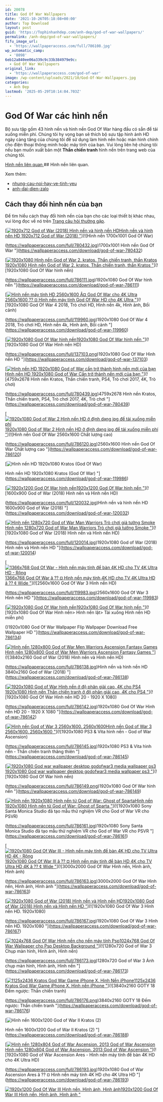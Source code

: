 ```yaml
---
id: 20078
title: God Of War Wallpapers
date: '2021-10-26T05:18:08+00:00'
author: Top Download
layout: post
guid: 'https://Tophinhanhdep.com/anh-dep/god-of-war-wallpapers/'
permalink: /anh-dep/god-of-war-wallpapers/
fifu_image_url:
  - 'https://wallpaperaccess.com/full/786108.jpg'
wp_automatic_camp:
  - '8098'
6eb12a840ee06a339c9c33b384979e9c:
  - God Of War Wallpapers
original_link:
  - 'https://wallpaperaccess.com/god-of-war'
image: /wp-content/uploads/2021/10/God-Of-War-Wallpapers.jpg
categories:
  - Ảnh Đẹp
lastmod: '2025-05-29T10:14:04.703Z'
---
```

# God Of War các hình nền

Bộ sưu tập gồm 43 hình nền và hình nền God Of War hàng đầu có sẵn để tải xuống miễn phí. Chúng tôi hy vọng bạn sẽ thích bộ sưu tập hình ảnh HD ngày càng tăng của chúng tôi để sử dụng làm hình nền hoặc màn hình chính cho điện thoại thông minh hoặc máy tính của bạn. Vui lòng liên hệ chúng tôi nếu bạn muốn xuất bản một **Thần chiến tranh** hình nền trên trang web của chúng tôi.

[Hình nền liên quan ](#related) ## Hình nền liên quan.

   
 Xem thêm:

   
- [nhung-cau-noi-hay-ve-tinh-yeu](https://tophinhanhdep.com/nhung-cau-noi-hay/nhung-cau-noi-hay-ve-tinh-yeu/)
- [anh-dai-dien-zalo](https://tophinhanhdep.com/anh-avatar/anh-dai-dien-zalo/)

## Cách thay đổi hình nền của bạn

Để tìm hiểu cách thay đổi hình nền của bạn cho các loại thiết bị khác nhau, vui lòng đọc về nó trên [Trang câu hỏi thường gặp](https://tophinhanhdep.com/faq/).

  
[[![1920x712 God of War (2018) Hình nền và hình nền HD](https://wallpaperaccess.com/full/786108.jpg)Hình nền và hình nền HD 1920x712 God of War (2018) "](https://wallpaperaccess.com/download/god-of-war-786108)](![Hình nền 1700x1001 God Of War)

(https://wallpaperaccess.com/full/780432.jpg)1700x1001 Hình nền God Of War "](https://wallpaperaccess.com/download/god-of-war-780432)

[[![1920x1080 Hình nền God of War 2.  kratos.  Thần chiến tranh, thần Kratos](https://wallpaperaccess.com/full/786110.jpg)1920x1080 Hình nền God of War 2. kratos. Thần chiến tranh, thần Kratos "](https://wallpaperaccess.com/download/god-of-war-786110)](![1920x1080 God Of War hình nền)

(https://wallpaperaccess.com/full/786111.jpg)1920x1080 God Of War hình nền "](https://wallpaperaccess.com/download/god-of-war-786111)

[[![Hình nền máy tính HD 2560x1600 Â¤ God Of War cho 4K Ultra](https://wallpaperaccess.com/full/119966.jpg)2560x1600 ?? ¤ Hình nền máy tính God Of War HD cho 4K Ultra "](https://wallpaperaccess.com/download/god-of-war-119966)](![1920x1080 God Of War 4 2018, Trò chơi HD, Hình nền 4k, Hình ảnh, Bối cảnh)

(https://wallpaperaccess.com/full/119960.jpg)1920x1080 God Of War 4 2018, Trò chơi HD, Hình nền 4k, Hình ảnh, Bối cảnh "](https://wallpaperaccess.com/download/god-of-war-119960)

[[![1920x1080 God Of War hình nền](https://wallpaperaccess.com/full/786115.jpg)1920x1080 God Of War hình nền "](https://wallpaperaccess.com/download/god-of-war-786115)](![1920x1080 God Of War Hình nền HD)

(https://wallpaperaccess.com/full/137103.png)1920x1080 God Of War Hình nền HD "](https://wallpaperaccess.com/download/god-of-war-137103)

[[![Hình nền HD 1920x1080 God of War cần trở thành hình nền mới của bạn](https://wallpaperaccess.com/full/119961.png)Hình nền HD 1920x1080 God of War Cần trở thành nền mới của bạn "](https://wallpaperaccess.com/download/god-of-war-119961)](![4759x2678 Hình nền Kratos, Thần chiến tranh, PS4, Trò chơi 2017, 4K, Trò chơi)

(https://wallpaperaccess.com/full/780439.jpg)4759x2678 Hình nền Kratos, Thần chiến tranh, PS4, Trò chơi 2017, 4K, Trò chơi "](https://wallpaperaccess.com/download/god-of-war-780439)

[[![1920x1080 God of War 2 Hình nền HD ở định dạng jpg để tải xuống miễn phí](https://wallpaperaccess.com/full/786119.jpg)1920x1080 God of War 2 Hình nền HD ở định dạng jpg để tải xuống miễn phí "](https://wallpaperaccess.com/download/god-of-war-786119)](![Hình nền God Of War 2560x1600 Chất lượng cao)

(https://wallpaperaccess.com/full/786120.jpg)2560x1600 Hình nền God Of War Chất lượng cao "](https://wallpaperaccess.com/download/god-of-war-786120)

[![Hình nền HD 1920x1080 Kratos (God Of War)](https://wallpaperaccess.com/full/119986.png)

Hình nền HD 1920x1080 Kratos (God Of War) "](https://wallpaperaccess.com/download/god-of-war-119986)

[[![1920x1200 God Of War hình nền](https://wallpaperaccess.com/full/786122.jpg)1920x1200 God Of War hình nền "](https://wallpaperaccess.com/download/god-of-war-786122)](![1600x900 God of War (2018) Hình nền và Hình nền HD)

(https://wallpaperaccess.com/full/120032.jpg)Hình nền và hình nền HD 1600x900 God of War (2018) "](https://wallpaperaccess.com/download/god-of-war-120032)

[[![Hình nền 1280x720 God of War Man Warriors Trò chơi giả tưởng Smoke](https://wallpaperaccess.com/full/786125.jpg)Hình nền 1280x720 God of War Man Warriors Trò chơi giả tưởng Smoke "](https://wallpaperaccess.com/download/god-of-war-786125)](![1920x1080 God of War (2018) Hình nền và Hình nền HD)

(https://wallpaperaccess.com/full/120014.jpg)1920x1080 God of War (2018) Hình nền và Hình nền HD "](https://wallpaperaccess.com/download/god-of-war-120014)

[[![1366x768 God Of War - Hình nền máy tính để bàn 4K HD cho TV 4K Ultra HD - Rộng](https://wallpaperaccess.com/full/786128.jpg)1366x768 God Of War â ?? ¤ Hình nền máy tính 4K HD cho TV 4K Ultra HD â ?? ¢ Wide "](https://wallpaperaccess.com/download/god-of-war-786128)](![2560x1600 God Of War 3 Hình nền HD)

(https://wallpaperaccess.com/full/119983.jpg)2560x1600 God Of War 3 Hình nền HD "](https://wallpaperaccess.com/download/god-of-war-119983)

[[![1920x1080 God Of War hình nền](https://wallpaperaccess.com/full/786130.jpg)1920x1080 God Of War hình nền "](https://wallpaperaccess.com/download/god-of-war-786130)](![1920x1080 God Of War Hình nền> Hình nền lật> Tải xuống Hình nền HD miễn phí)

()1920x1080 God Of War Wallpaper Flip Wallpaper Download Free Wallpaper HD "](https://wallpaperaccess.com/download/god-of-war-786134)

[[![Hình nền 1280x800 God of War Men Warriors Ascension Fantasy Games](https://wallpaperaccess.com/full/786135.jpg)Hình nền 1280x800 God of War Men Warriors Ascension Fantasy Games "](https://wallpaperaccess.com/download/god-of-war-786135)](![3840x2160 God of War (2018) Hình nền và Hình nền HD)

(https://wallpaperaccess.com/full/786138.jpg)Hình nền và hình nền HD 3840x2160 God of War (2018) "](https://wallpaperaccess.com/download/god-of-war-786138)

[[![1920x1080 God of War Hình nền ở độ phân giải cao, 4K cho PS4](https://wallpaperaccess.com/full/786139.jpg)1920x1080 Hình nền Thần chiến tranh ở độ phân giải cao, 4K cho PS4 "](https://wallpaperaccess.com/download/god-of-war-786139)](![1920x1080 God Of War Hình nền HD 20 - 1920 X 1080)

(https://wallpaperaccess.com/full/786142.jpg)1920x1080 God Of War Hình nền HD 20 - 1920 X 1080 "](https://wallpaperaccess.com/download/god-of-war-786142)

[[![Hình nền God of War 3 2560x1600.  2560x1600](https://wallpaperaccess.com/full/137117.jpg)Hình nền God of War 3 2560x1600. 2560x1600 "](https://wallpaperaccess.com/download/god-of-war-137117)](![1920x1080 PS3 & Vita hình nền - God of War Ascension)

(https://wallpaperaccess.com/full/786145.jpg)1920x1080 PS3 &amp; Vita hình nền - Thần chiến tranh thăng thiên "](https://wallpaperaccess.com/download/god-of-war-786145)

[[![1920x1080 God war wallpaper desktop godofwar3 media wallpaper ps3](https://wallpaperaccess.com/full/684361.jpg)1920x1080 God war wallpaper desktop godofwar3 media wallpaper ps3 "](https://wallpaperaccess.com/download/god-of-war-684361)](![1920x1080 God Of War hình nền)

(https://wallpaperaccess.com/full/786149.png)1920x1080 God Of War hình nền "](https://wallpaperaccess.com/download/god-of-war-786149)

[[![Hình nền 1920x1080 Hình nền từ God of War: Ghost of Sparta](https://wallpaperaccess.com/full/786151.jpg)Hình nền 1920x1080 Hình nền từ God of War: Ghost of Sparta "](https://wallpaperaccess.com/download/god-of-war-786151)](![1920x1080 Sony Santa Monica Studio đã tạo mẫu thử nghiệm VR cho God of War VR cho PSVR)

(https://wallpaperaccess.com/full/786161.jpg)1920x1080 Sony Santa Monica Studio đã tạo mẫu thử nghiệm VR cho God of War VR cho PSVR "](https://wallpaperaccess.com/download/god-of-war-786161)

[[![1920x1080 God Of War III - Hình nền máy tính để bàn 4K HD cho TV Ultra HD 4K - Rộng](https://wallpaperaccess.com/full/137066.jpg)1920x1080 God Of War III â ?? ¤ Hình nền máy tính để bàn HD 4K cho TV Ultra HD 4K â ?? ¢ Wide "](https://wallpaperaccess.com/download/god-of-war-137066)](![3000x2000 God Of War Hình nền, Hình ảnh, Hình ảnh)

(https://wallpaperaccess.com/full/786163.jpg)3000x2000 God Of War Hình nền, Hình ảnh, Hình ảnh "](https://wallpaperaccess.com/download/god-of-war-786163)

[[![1920x1080 God of War (2018) Hình nền và Hình nền HD](https://wallpaperaccess.com/full/786166.jpg)1920x1080 God of War (2018) Hình nền và Hình nền HD "](https://wallpaperaccess.com/download/god-of-war-786166)](![1920x1080 God Of War 3 Hình nền HD.  1920x1080)

(https://wallpaperaccess.com/full/786167.jpg)1920x1080 God Of War 3 Hình nền HD. 1920x1080 "](https://wallpaperaccess.com/download/god-of-war-786167)

[[![1024x768 God Of War Hình nền cho nền máy tính Psp](https://wallpaperaccess.com/full/786171.jpg)1024x768 God Of War Wallpaper cho Psp Desktop Background "](https://wallpaperaccess.com/download/god-of-war-786171)](![1280x720 God of War 3 Chụp màn hình, Hình ảnh, Hình nền)

(https://wallpaperaccess.com/full/786173.jpg)1280x720 God of War 3 Ảnh chụp màn hình, Hình ảnh, Hình nền "](https://wallpaperaccess.com/download/god-of-war-786173)

[[![1125x2436 Kratos God War Game iPhone X. Hình Nền iPhone](https://wallpaperaccess.com/full/786174.jpg)1125x2436 Kratos God War Game iPhone X. Hình nền iPhone "](https://wallpaperaccess.com/download/god-of-war-786174)](![3840x2160 GOTY 18 Đếm ngược: Thần chiến tranh)

(https://wallpaperaccess.com/full/786176.png)3840x2160 GOTY 18 Đếm ngược: Thần chiến tranh "](https://wallpaperaccess.com/download/god-of-war-786176)

[![Hình nền 1600x1200 God of War II Kratos (2)](https://wallpaperaccess.com/full/786188.jpg)

Hình nền 1600x1200 God of War II Kratos (2) "](https://wallpaperaccess.com/download/god-of-war-786188)

[[![Hình nền 1280x804 God of War Ascension.  2013 God of War Ascension](https://wallpaperaccess.com/full/786190.jpg)Hình nền 1280x804 God of War Ascension. 2013 God of War Ascension "](https://wallpaperaccess.com/download/god-of-war-786190)](![1920x1080 God of War Ascension Ares - Hình nền máy tính để bàn 4K HD cho 4K Ultra HD)

(https://wallpaperaccess.com/full/786193.jpg)1920x1080 God of War Ascension Ares â ?? ¤ Hình nền máy tính 4K HD cho 4K Ultra HD "](https://wallpaperaccess.com/download/god-of-war-786193)

[![1920x1200 God Of War III Hình nền, Hình ảnh, Hình ảnh](https://wallpaperaccess.com/full/786195.jpg)1920x1200 God Of War III Hình nền, Hình ảnh, Hình ảnh "](https://wallpaperaccess.com/download/god-of-war-786195)
